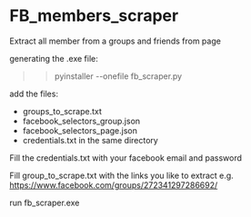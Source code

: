 # FB_members_scraper
Extract all member from a groups and friends from page

generating the .exe file:
>> pyinstaller --onefile fb_scraper.py

add the files:
- groups_to_scrape.txt
- facebook_selectors_group.json
- facebook_selectors_page.json
- credentials.txt
in the same directory

Fill the credentials.txt with your facebook email and password

Fill group_to_scrape.txt with the links you like to extract
e.g. https://www.facebook.com/groups/272341297286692/

run fb_scraper.exe

